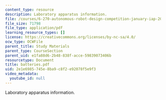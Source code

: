 ```yaml
---
content_type: resource
description: Laboratory apparatus information.
file: /courses/6-270-autonomous-robot-design-competition-january-iap-2005/2e1e6985745e8ba9c8f2e92078f5e9f3_batteries.pdf
file_size: 71798
file_type: application/pdf
learning_resource_types: []
license: https://creativecommons.org/licenses/by-nc-sa/4.0/
ocw_type: OCWFile
parent_title: Study Materials
parent_type: CourseSection
parent_uid: e1fa88d6-2b48-838f-acce-59839073406b
resourcetype: Document
title: batteries.pdf
uid: 2e1e6985-745e-8ba9-c8f2-e92078f5e9f3
video_metadata:
  youtube_id: null
---
```

Laboratory apparatus information.